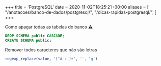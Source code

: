 +++
title = 'PostgreSQL'
date = 2020-11-02T18:25:21+00:00
aliases = [
    "/anotacoes/banco-de-dados/postgresql/",
    "/dicas-rapidas-postgresql/",
]
+++


Como apagar todas as tabelas do banco :warning:
```sql
DROP SCHEMA public CASCADE;
CREATE SCHEMA public;
```


Remover todos caracteres que não são letras
```sql
regexp_replace(value, '[^A-z ]+', '', 'g')
```
